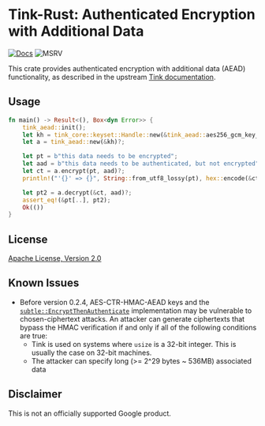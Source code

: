 # Tink-Rust: Authenticated Encryption with Additional Data

[![Docs](https://img.shields.io/badge/docs-rust-brightgreen?style=for-the-badge)](https://docs.rs/tink-aead)
![MSRV](https://img.shields.io/badge/rustc-1.60+-yellow?style=for-the-badge)

This crate provides authenticated encryption with additional data (AEAD) functionality, as described in the upstream
[Tink documentation](https://github.com/google/tink/blob/master/docs/PRIMITIVES.md#authenticated-encryption-with-associated-data).

## Usage

<!-- prettier-ignore-start -->
[embedmd]:# (../examples/aead/src/main.rs Rust /fn main/ /^}/)
```Rust
fn main() -> Result<(), Box<dyn Error>> {
    tink_aead::init();
    let kh = tink_core::keyset::Handle::new(&tink_aead::aes256_gcm_key_template())?;
    let a = tink_aead::new(&kh)?;

    let pt = b"this data needs to be encrypted";
    let aad = b"this data needs to be authenticated, but not encrypted";
    let ct = a.encrypt(pt, aad)?;
    println!("'{}' => {}", String::from_utf8_lossy(pt), hex::encode(&ct));

    let pt2 = a.decrypt(&ct, aad)?;
    assert_eq!(&pt[..], pt2);
    Ok(())
}
```
<!-- prettier-ignore-end -->

## License

[Apache License, Version 2.0](http://www.apache.org/licenses/LICENSE-2.0)

## Known Issues

- Before version 0.2.4, AES-CTR-HMAC-AEAD keys and the
  [`subtle::EncryptThenAuthenticate`](https://docs.rs/tink-aead/latest/tink_aead/subtle/struct.EncryptThenAuthenticate.html)
  implementation may be vulnerable to chosen-ciphertext attacks. An attacker can generate ciphertexts that bypass the
  HMAC verification if and only if all of the following conditions are true:
    - Tink is used on systems where `usize` is a 32-bit integer. This is usually the case on 32-bit machines.
    - The attacker can specify long (>= 2^29 bytes ~ 536MB) associated data

## Disclaimer

This is not an officially supported Google product.
